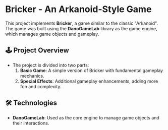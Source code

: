 # Bricker - An Arkanoid-Style Game

This project implements **Bricker**, a game similar to the classic "Arkanoid". The game was built using the **DanoGameLab** library as the game engine, which manages game objects and gameplay.

## 🕹️ Project Overview

- The project is divided into two parts:
  1. **Basic Game**: A simple version of Bricker with fundamental gameplay mechanics.
  2. **Special Effects**: Additional gameplay enhancements, adding more fun and complexity.

## 🛠️ Technologies

- **DanoGameLab**: Used as the core engine to manage game objects and their interactions.
